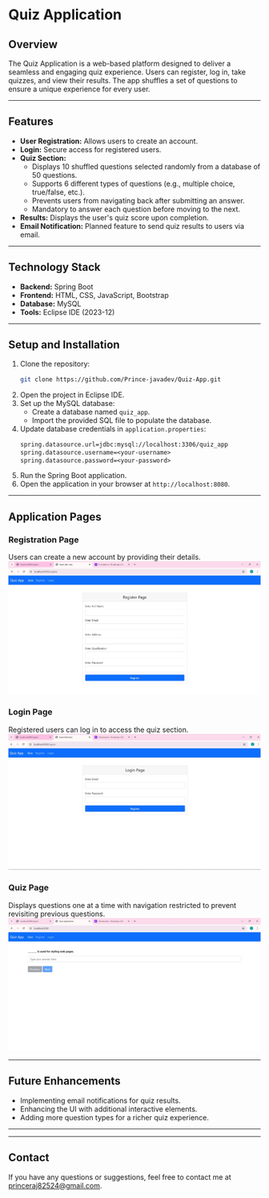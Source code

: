 # Quiz Application




## Overview
The Quiz Application is a web-based platform designed to deliver a seamless and engaging quiz experience. Users can register, log in, take quizzes, and view their results. The app shuffles a set of questions to ensure a unique experience for every user.

---

## Features
- **User Registration:** Allows users to create an account.
- **Login:** Secure access for registered users.
- **Quiz Section:**
  - Displays 10 shuffled questions selected randomly from a database of 50 questions.
  - Supports 6 different types of questions (e.g., multiple choice, true/false, etc.).
  - Prevents users from navigating back after submitting an answer.
  - Mandatory to answer each question before moving to the next.
- **Results:** Displays the user's quiz score upon completion.
- **Email Notification:** Planned feature to send quiz results to users via email.

---

## Technology Stack
- **Backend:** Spring Boot
- **Frontend:** HTML, CSS, JavaScript, Bootstrap
- **Database:** MySQL
- **Tools:** Eclipse IDE (2023-12)

---

## Setup and Installation
1. Clone the repository:
   ```bash
   git clone https://github.com/Prince-javadev/Quiz-App.git
   ```
2. Open the project in Eclipse IDE.
3. Set up the MySQL database:
   - Create a database named `quiz_app`.
   - Import the provided SQL file to populate the database.
4. Update database credentials in `application.properties`:
   ```properties
   spring.datasource.url=jdbc:mysql://localhost:3306/quiz_app
   spring.datasource.username=<your-username>
   spring.datasource.password=<your-password>
   ```
5. Run the Spring Boot application.
6. Open the application in your browser at `http://localhost:8080`.

---

## Application Pages
### Registration Page
Users can create a new account by providing their details.
![Registration Page](https://github.com/Prince-javadev/Quiz-App/blob/main/Image/Registration%20Page.jpg)


### Login Page
Registered users can log in to access the quiz section.
![Login Page](https://github.com/Prince-javadev/Quiz-App/blob/main/Image/login%20page.jpg)

### Quiz Page
Displays questions one at a time with navigation restricted to prevent revisiting previous questions.
![Quiz Page](https://github.com/Prince-javadev/Quiz-App/blob/main/Image/quiz%20page.jpg)


---

## Future Enhancements
- Implementing email notifications for quiz results.
- Enhancing the UI with additional interactive elements.
- Adding more question types for a richer quiz experience.

---


---

## Contact
If you have any questions or suggestions, feel free to contact me at princeraj82524@gmail.com.
